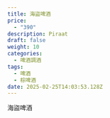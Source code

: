 ```yaml
---
title: 海盜啤酒
price:
  - "390"
description: Piraat
draft: false
weight: 10
categories:
  - 啤酒調酒
tags:
  - 啤酒
  - 棕啤酒
date: 2025-02-25T14:03:53.128Z
---
```

海盜啤酒